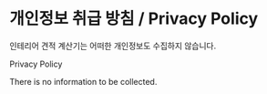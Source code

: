 # 개인정보 취급 방침 / Privacy Policy

인테리어 견적 계산기는 어떠한 개인정보도 수집하지 않습니다.

Privacy Policy

There is no information to be collected.
